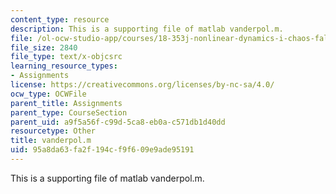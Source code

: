 ```yaml
---
content_type: resource
description: This is a supporting file of matlab vanderpol.m.
file: /ol-ocw-studio-app/courses/18-353j-nonlinear-dynamics-i-chaos-fall-2012/95a8da63fa2f194cf9f609e9ade95191_vanderpol.m
file_size: 2840
file_type: text/x-objcsrc
learning_resource_types:
- Assignments
license: https://creativecommons.org/licenses/by-nc-sa/4.0/
ocw_type: OCWFile
parent_title: Assignments
parent_type: CourseSection
parent_uid: a9f5a56f-c99d-5ca8-eb0a-c571db1d40dd
resourcetype: Other
title: vanderpol.m
uid: 95a8da63-fa2f-194c-f9f6-09e9ade95191
---
```

This is a supporting file of matlab vanderpol.m.